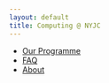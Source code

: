 ```yaml
---
layout: default
title: Computing @ NYJC
---
```


- [Our Programme](/pages/our-programme.html)
- [FAQ](/pages/faq.html)
- [About](/pages/about.html)
